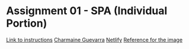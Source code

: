 # Assignment 01 - SPA (Individual Portion)


[Link to instructions](https://github.com/MRU-CSIS-3512-202201-001/asg-01-instructions)
[Charmaine Guevarra](https://github.com/MRU-CSIS-3512-202201-001/asg-1-individual-cguev976)
[Netlify](https://comp-3512-w2022-a1-cguev976.netlify.app/)
[Reference for the image](https://unsplash.com/photos/2uwFEAGUm6E)